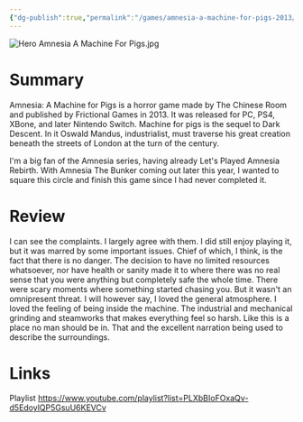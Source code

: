 ```yaml
---
{"dg-publish":true,"permalink":"/games/amnesia-a-machine-for-pigs-2013/","tags":["games","LP"],"created":"2023-12-08","updated":"2025-06-03"}
---
```



![Hero Amnesia A Machine For Pigs.jpg](/img/user/Attachments/Hero%20Amnesia%20A%20Machine%20For%20Pigs.jpg)

# Summary

Amnesia: A Machine for Pigs is a horror game made by The Chinese Room and published by Frictional Games in 2013. It was released for PC, PS4, XBone, and later Nintendo Switch. Machine for pigs is the sequel to Dark Descent. In it Oswald Mandus, industrialist, must traverse his great creation beneath the streets of London at the turn of the century.

I'm a big fan of the Amnesia series, having already Let's Played Amnesia Rebirth. With Amnesia The Bunker coming out later this year, I wanted to square this circle and finish this game since I had never completed it.

# Review

I can see the complaints. I largely agree with them. I did still enjoy playing it, but it was marred by some important issues. Chief of which, I think, is the fact that there is no danger. The decision to have no limited resources whatsoever, nor have health or sanity made it to where there was no real sense that you were anything but completely safe the whole time. There were scary moments where something started chasing you. But it wasn't an omnipresent threat. I will however say, I loved the general atmosphere. I loved the feeling of being inside the machine. The industrial and mechanical grinding and steamworks that makes everything feel so harsh. Like this is a place no man should be in. That and the excellent narration being used to describe the surroundings.

# Links

Playlist https://www.youtube.com/playlist?list=PLXbBIoFOxaQv-d5EdoylQP5GsuU6KEVCv
